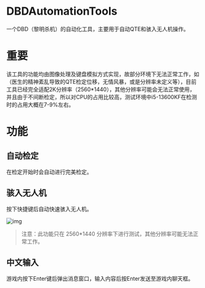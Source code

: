 # DBDAutomationTools
一个DBD（黎明杀机）的自动化工具，主要用于自动QTE和骇入无人机操作。

# 重要
该工具的功能均由图像处理及键盘模拟方式实现，故部分环境下无法正常工作，如（医生的精神紊乱导致的QTE检定位移，无情风暴，或是分辨率未定义等），目前工具已经完全适配2K分辨率（2560*1440），其他分辨率可能会无法正常使用，并且由于不间断检定，所以对CPU的占用比较高，测试环境中i5-13600KF在检测时的占用大概在7-9%左右。

# 功能

## 自动检定
在检定开始时会自动进行完美检定。

## 骇入无人机
按下快捷键后自动快速骇入无人机。

![img](https://github.com/user-attachments/assets/b0e614d3-ed61-4f3c-a62e-63b2b61b76ca)
> 注意：此功能只在 2560*1440 分辨率下进行测试，其他分辨率可能无法正常工作。

## 中文输入
游戏内按下Enter键后弹出消息窗口，输入内容后按Enter发送至游戏内聊天框。
